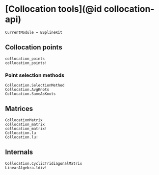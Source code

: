 # [Collocation tools](@id collocation-api)

```@meta
CurrentModule = BSplineKit
```

## Collocation points

```@docs
collocation_points
collocation_points!
```

### Point selection methods

```@docs
Collocation.SelectionMethod
Collocation.AvgKnots
Collocation.SameAsKnots
```

## Matrices

```@docs
CollocationMatrix
collocation_matrix
collocation_matrix!
Collocation.lu
Collocation.lu!
```

## Internals

```@docs
Collocation.CyclicTridiagonalMatrix
LinearAlgebra.ldiv!
```
